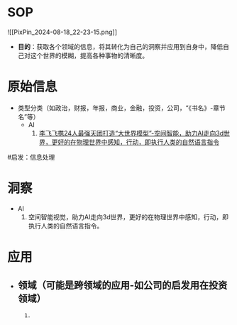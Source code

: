 # SOP

![[PixPin_2024-08-18_22-23-15.png]]

- **目的**：获取各个领域的信息，将其转化为自己的洞察并应用到自身中，降低自己对这个世界的模糊，提高各种事物的清晰度。

# 原始信息

- 类型分类（如政治，财报，年报，商业，金融，投资，公司，“《书名》-章节名”等）
	- AI
		1. [李飞飞携24人最强天团打造“大世界模型”-空间智能，助力AI走向3d世界，更好的在物理世界中感知，行动，即执行人类的自然语言指令](https://www.36kr.com/p/2949644112617608)

#启发：信息处理
# 洞察

- AI
	1. 空间智能视觉，助力AI走向3d世界，更好的在物理世界中感知，行动，即执行人类的自然语言指令。

# 应用

- 领域（可能是跨领域的应用-如公司的启发用在投资领域）
	- 
		1. 

